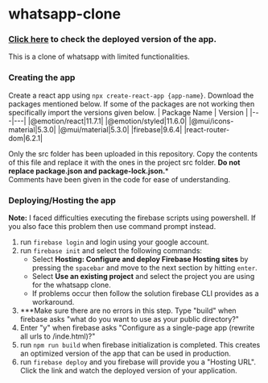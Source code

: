 # whatsapp-clone

### [Click here](https://whatsapp-clone-9ba28.web.app) to check the deployed version of the app.  
  
This is a clone of whatsapp with limited functionalities. 

### Creating the app  
Create a react app using `npx create-react-app {app-name}`. Download the packages mentioned below. If some of the packages are not working then specifically import the versions given below.
| Package Name | Version |
|---|---|
|@emotion/react|11.7.1|
|@emotion/styled|11.6.0|
|@mui/icons-material|5.3.0|
|@mui/material|5.3.0|
|firebase|9.6.4|
|react-router-dom|6.2.1|  

Only the src folder has been uploaded in this repository. Copy the contents of this file and replace it with the ones in the project src folder. **Do not replace package.json and package-lock.json.***  
Comments have been given in the code for ease of understanding.

### Deploying/Hosting the app
**Note:** I faced difficulties executing the firebase scripts using powershell. If you also face this problem then use command prompt instead.
1. run `firebase login` and login using your google account.
2. run `firebase init` and select the following commands:
   - Select **Hosting: Configure and deploy Firebase Hosting sites** by pressing the `spacebar` and move to the next section by hitting `enter`.
   - Select **Use an existing project** and select the project you are using for the whatsapp clone.
   - If problems occur then follow the solution firebase CLI provides as a workaround.
3. ***Make sure there are no errors in this step. Type "build" when firebase asks "what do you want to use as your public directory?"
4. Enter "y" when firebase asks "Configure as a single-page app (rewrite all urls to /inde.html)?"
5. run `npm run build` when firebase initialization is completed. This creates an optimized version of the app that can be used in production.
6. run `firebase deploy` and you firebase will provide you a "Hosting URL". Click the link and watch the deployed version of your application.
